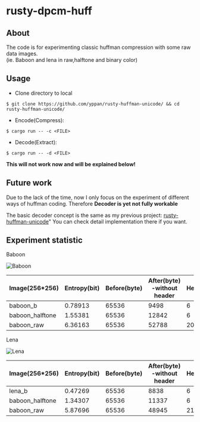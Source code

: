 # rusty-dpcm-huff

  
## About 

The code is for experimenting classic huffman compression with some raw data images.  
(ie. Baboon and lena in raw,halftone and binary color)

## Usage
- Clone directory to local   
```shell
$ git clone https://github.com/yppan/rusty-huffman-unicode/ && cd rusty-huffman-unicode/
```

- Encode(Compress):
```shell
$ cargo run -- -c <FILE>
```

- Decode(Extract): 
```shell
$ cargo run -- -d <FILE>
```
**This will not work now and will be explained below!**  

## Future work 

Due to the lack of the time, now I only focus on the experiment of different ways of huffman coding. Therefore **Decoder is yet not fully workable** 

The basic decoder concept is the same as my previous project: [rusty-huffman-unicode](https://github.com/yppan/rusty-huffman-unicode/)" You can check detail implementation there if you want.  

## Experiment statistic

Baboon 
  
![Baboon](https://github.com/yppan/rusty-classic-huffman-for-img/blob/main/Data/PNG/baboon.png)

| Image(256*256)  | Entropy(bit) | Before(byte) | After(byte) -without header | Header(byte) | Compression Rate |
|-----------------|--------------|--------------|-----------------------------|--------------|------------------|
| baboon_b        | 0.78913      | 65536        | 9498                        | 6            | 85.51%           |
| baboon_halftone | 1.55381      | 65536        | 12842                       | 6            | 80.40%           |
| baboon_raw      | 6.36163      | 65536        | 52788                       | 208          | 19.45%           |

Lena 
  
![Lena](https://github.com/yppan/rusty-classic-huffman-for-img/blob/main/Data/PNG/lena.png)

| Image(256*256)  | Entropy(bit) | Before(byte) | After(byte) -without header | Header(byte) | Compression Rate |
|-----------------|--------------|--------------|-----------------------------|--------------|------------------|
| lena_b          | 0.47269      | 65536        | 8838                        | 6            | 86.51%           |
| baboon_halftone | 1.34307      | 65536        | 11337                       | 6            | 82.70%           |
| baboon_raw      | 5.87696      | 65536        | 48945                       | 212          | 25.31%            |
